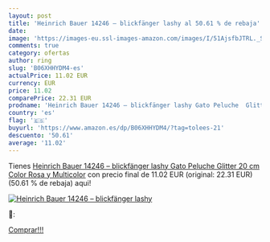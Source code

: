```yaml
---
layout: post
title: 'Heinrich Bauer 14246 – blickfänger lashy al 50.61 % de rebaja'
date: 
image: 'https://images-eu.ssl-images-amazon.com/images/I/51AjsfbJTRL._SL200_.jpg'
comments: true
category: ofertas
author: ring
slug: 'B06XHHYDM4-es'
actualPrice: 11.02 EUR
currency: EUR
price: 11.02
comparePrice: 22.31 EUR
prodname: 'Heinrich Bauer 14246 – blickfänger lashy Gato Peluche  Glitter  20 cm  Color Rosa y Multicolor'
country: 'es'
flag: '🇪🇸'
buyurl: 'https://www.amazon.es/dp/B06XHHYDM4/?tag=tolees-21'
descuento: '50.61'
average: '11.02'
---
```


Tienes [Heinrich Bauer 14246 – blickfänger lashy Gato Peluche  Glitter  20 cm  Color Rosa y Multicolor](https://www.amazon.es/dp/B06XHHYDM4/?tag=tolees-21) con precio final de  11.02 EUR (original: 22.31 EUR) (50.61 %  de rebaja) aqui!

[![Heinrich Bauer 14246 – blickfänger lashy](https://images-eu.ssl-images-amazon.com/images/I/51AjsfbJTRL._SL200_.jpg)](https://www.amazon.es/dp/B06XHHYDM4/?tag=tolees-21)

🔎:


[Comprar!!!](https://www.amazon.es/dp/B06XHHYDM4/?tag=tolees-21)

